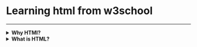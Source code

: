 # Learning html from w3school

---

<details>

<summary><b>Why HTMl?</b></summary>

##### So I decide learn **html** because:

  <div style="margin-bottom: 70px">
    <img src="./asserts/html5-logo.png" style="float: left;margin-right: 20px;" width="150" />
    <ul>
      <li><b>HTML</b> is the standard markup language for Web pages.</li>
      <li>With <b>HTML</b> we can create your own Website.</li>
      <li><b>HTML</b> is easy to learn - I guess that I will enjoy it!</li>
      <li>Some mobile technologies uses <b>HTML</b> concepts for mobile app development</li>
    </ul>
 </div>
</details>
<details>
  <summary><b>What is HTML?</b></summary>

- **HTML** stands for Hyper Text Markup Language
- **HTML** is the standard markup language for creating Web pages
- **HTML** describes the structure of a Web page
- **HTML** consists of a series of elements
- **HTML** elements tell the browser how to display the content
- **HTML** elements label pieces of content such as "this is a heading", "this is a paragraph", "this is a link", etc.
</details>
